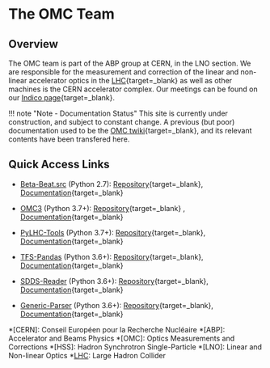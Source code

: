 # The OMC Team

## Overview

The OMC team is part of the ABP group at CERN, in the LNO section.
We are responsible for the measurement and correction of the linear and non-linear accelerator optics in the [LHC][lhc]{target=_blank} as well as other machines is the CERN accelerator complex.
Our meetings can be found on our [Indico page][omc_indico]{target=_blank}.

!!! note "Note - Documentation Status"
    This site is currently under construction, and subject to constant change.
    A previous (but poor) documentation used to be the [OMC twiki][omc_twiki]{target=_blank}, and its relevant contents have been transfered here.

## Quick Access Links

- [Beta-Beat.src](packages/betabeatsrc.md) (Python 2.7): [Repository][betabeatsrc]{target=_blank}, [Documentation][betabeatsrc_doc]{target=_blank}
- [OMC3](packages/omc3/about.md) (Python 3.7+): [Repository][omc3]{target=_blank} , [Documentation][omc3_doc]{target=_blank}
- [PyLHC-Tools](packages/pylhc.md) (Python 3.7+): [Repository][pylhc]{target=_blank}, [Documentation][pylhc_doc]{target=_blank}

- [TFS-Pandas](packages/tfs-pandas.md) (Python 3.6+): [Repository][tfspandas]{target=_blank}, [Documentation][tfspandas_doc]{target=_blank}
- [SDDS-Reader](packages/sdds.md) (Python 3.6+): [Repository][sdds]{target=_blank}, [Documentation][sdds_doc]{target=_blank}
- [Generic-Parser](packages/generic_parser.md) (Python 3.6+): [Repository][generic_parser]{target=_blank}, [Documentation][generic_parser_doc]{target=_blank}


*[CERN]: Conseil Européen pour la Recherche Nucléaire
*[ABP]: Accelerator and Beams Physics
*[OMC]: Optics Measurements and Corrections
*[HSS]: Hadron Synchrotron Single-Particle
*[LNO]: Linear and Non-linear Optics
*[LHC]: Large Hadron Collider

[lhc]: https://home.cern/science/accelerators/large-hadron-collider
[omc_indico]: https://indico.cern.ch/category/5986/
[omc_twiki]: https://twiki.cern.ch/twiki/bin/view/BEABP/OMC

[betabeatsrc]: https://github.com/pylhc/Beta-Beat.src
[betabeatsrc_doc]: https://pylhc.github.io/Beta-Beat.src
[omc3]: https://github.com/pylhc/omc3
[omc3_doc]: https://pylhc.github.io/omc3
[pylhc]: https://github.com/pylhc/pylhc
[pylhc_doc]: https://pylhc.github.io/PyLHC
[tfspandas]: https://github.com/pylhc/tfs
[tfspandas_doc]: https://pylhc.github.io/tfs
[sdds]: https://github.com/pylhc/sdds
[sdds_doc]: https://pylhc.github.io/sdds
[generic_parser]: https://github.com/pylhc/generic_parser
[generic_parser_doc]: https://pylhc.github.io/generic_parser

